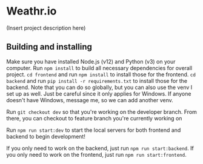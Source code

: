 # Weathr.io

(Insert project description here)

## Building and installing

Make sure you have installed Node.js (v12) and Python (v3) on your computer. Run `npm install` to build all necessary dependencies for overall project. `cd frontend` and run `npm install` to install those for the frontend. `cd backend` and run `pip install -r requirements.txt` to install those for the backend. Note that you can do so globally, but you can also use the venv I set up as well. Just be careful since it only applies for Windows. If anyone doesn't have Windows, message me, so we can add another venv.

Run `git checkout dev` so that you're working on the developer branch. From there, you can checkout to feature branch you're currently working on

Run `npm run start:dev` to start the local servers for both frontend and backend to begin development!

If you only need to work on the backend, just run `npm run start:backend`. If you only need to work on the frontend, just run `npm run start:frontend`. 
